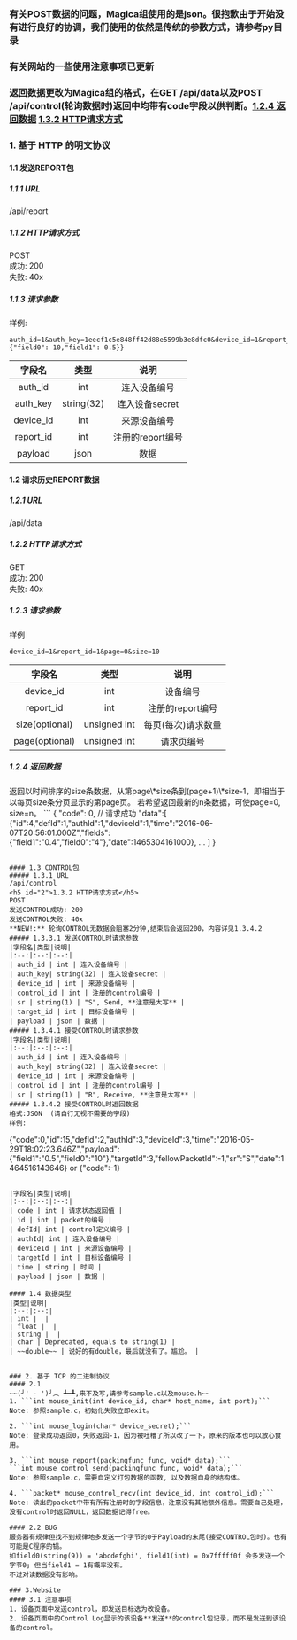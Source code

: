 ### **有关POST数据的问题，Magica组使用的是json。很抱歉由于开始没有进行良好的协调，我们使用的依然是传统的参数方式，请参考py目录**
### **有关网站的一些使用注意事项已更新**
### **返回数据更改为Magica组的格式，在GET /api/data以及POST /api/control(轮询数据时)返回中均带有code字段以供判断。[1.2.4 返回数据](#1) [1.3.2 HTTP请求方式](#2)**

### 1. 基于 HTTP 的明文协议
#### 1.1 发送REPORT包
##### 1.1.1 URL
/api/report
##### 1.1.2 HTTP请求方式
POST  
成功: 200  
失败: 40x  
##### 1.1.3 请求参数
样例:
```
auth_id=1&auth_key=1eecf1c5e848ff42d88e5599b3e8dfc0&device_id=1&report_id=1&payload={"field0": 10,"field1": 0.5}}
```
|字段名|类型|说明|
|:--:|:--:|:--:|
| auth_id | int | 连入设备编号 |
| auth_key| string(32) | 连入设备secret |
| device_id | int | 来源设备编号 |
| report_id | int | 注册的report编号 |
| payload | json | 数据 |

#### 1.2 请求历史REPORT数据
##### 1.2.1 URL
/api/data
##### 1.2.2 HTTP请求方式
GET  
成功: 200  
失败: 40x  
##### 1.2.3 请求参数
样例
```
device_id=1&report_id=1&page=0&size=10
```

|字段名|类型|说明|
|:--:|:--:|:--:|
| device_id | int | 设备编号 |
| report_id | int | 注册的report编号 |
| size(optional) | unsigned int | 每页(每次)请求数量 |
| page(optional)  | unsigned int | 请求页编号 |
<h5 id="1">1.2.4 返回数据</h5>
返回以时间排序的size条数据，从第page\*size条到(page+1)\*size-1，即相当于以每页size条分页显示的第page页。  
若希望返回最新的n条数据，可使page=0, size=n。
```
{
  "code": 0, // 请求成功
  "data":[
    {"id":4,"defId":1,"authId":1,"deviceId":1,"time":"2016-06-07T20:56:01.000Z","fields":{"field1":"0.4","field0":"4"},"date":1465304161000},
    ...
  ]
}

```

#### 1.3 CONTROL包
##### 1.3.1 URL
/api/control
<h5 id="2">1.3.2 HTTP请求方式</h5>
POST  
发送CONTROL成功: 200  
发送CONTROL失败: 40x  
**NEW!:** 轮询CONTROL无数据会阻塞2分钟,结束后会返回200，内容详见1.3.4.2
##### 1.3.3.1 发送CONTROL时请求参数
|字段名|类型|说明|
|:--:|:--:|:--:|
| auth_id | int | 连入设备编号 |
| auth_key| string(32) | 连入设备secret |
| device_id | int | 来源设备编号 |
| control_id | int | 注册的control编号 |
| sr | string(1) | "S", Send, **注意是大写** |
| target_id | int | 目标设备编号 |
| payload | json | 数据 |
##### 1.3.4.1 接受CONTROL时请求参数
|字段名|类型|说明|
|:--:|:--:|:--:|
| auth_id | int | 连入设备编号 |
| auth_key| string(32) | 连入设备secret |
| device_id | int | 来源设备编号 |
| control_id | int | 注册的control编号 |
| sr | string(1) | "R", Receive, **注意是大写** |
##### 1.3.4.2 接受CONTROL时返回数据
格式:JSON  (请自行无视不需要的字段)  
样例:
```
{"code":0,"id":15,"defId":2,"authId":3,"deviceId":3,"time":"2016-05-29T18:02:23.646Z","payload":{"field1":"0.5","field0":"10"},"targetId":3,"fellowPacketId":-1,"sr":"S","date":1464516143646}
or
{"code":-1}
```

|字段名|类型|说明|
|:--:|:--:|:--:|
| code | int | 请求状态返回值 |
| id | int | packet的编号 |
| defId| int | control定义编号 |
| authId| int | 连入设备编号 |
| deviceId | int | 来源设备编号 |
| targetId | int | 目标设备编号 |
| time | string | 时间 |
| payload | json | 数据 |

#### 1.4 数据类型
|类型|说明|
|:--:|:--:|
| int |  |
| float |  |
| string |  |
| char | Deprecated, equals to string(1) |
| ~~double~~ | 说好的有double，最后就没有了。尴尬。 |


### 2. 基于 TCP 的二进制协议
#### 2.1
~~(╯' - ')╯︵ ┻━┻,来不及写,请参考sample.c以及mouse.h~~  
1. ```int mouse_init(int device_id, char* host_name, int port);```  
Note: 参照sample.c，初始化失败立即exit。

2. ```int mouse_login(char* device_secret);```  
Note: 登录成功返回0，失败返回-1，因为被吐槽了所以改了一下，原来的版本也可以放心食用。

3. ```int mouse_report(packingfunc func, void* data);```  
```int mouse_control_send(packingfunc func, void* data);```  
Note: 参照sample.c，需要自定义打包数据的函数, 以及数据自身的结构体。

4. ```packet* mouse_control_recv(int device_id, int control_id);```
Note: 读出的packet中带有所有注册时的字段信息，注意没有其他额外信息。需要自己处理，没有control时返回NULL，返回数据记得free。

#### 2.2 BUG
服务器有规律但找不到规律地多发送一个字节的0于Payload的末尾(接受CONTROL包时)。也有可能是C程序的锅。  
如field0(string(9)) = 'abcdefghi', field1(int) = 0x7fffff0f 会多发送一个字节0; 但当field1 = 1有概率没有。  
不过对读数据没有影响。

### 3.Website
#### 3.1 注意事项
1. 设备页面中发送control，即发送目标选为改设备。
2. 设备页面中的Control Log显示的该设备**发送**的control包记录，而不是发送到该设备的control。
